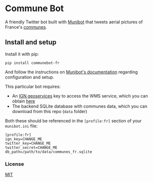 # Commune Bot

A friendly Twitter bot built with [Munibot](https://github.com/amercader/munibot) that tweets aerial pictures of France's [communes](https://en.wikipedia.org/wiki/Communes_of_France).

## Install and setup

Install it with pip:

```
pip install communebot-fr
```

And follow the instructions on [Munibot's documentation](https://github.com/amercader/munibot#usage) regarding configuration and setup.

This particular bot requires:

* An [IGN geoservices](https://geoservices.ign.fr/) key to access the WMS service, which you can obtain [here](https://geoservices.ign.fr/documentation/diffusion/formulaire-de-commande-geoservices.html)
* The backend SQLite database with communes data, which you can download from this repo (`data` folder)


Both these should be referenced in the `[profile:fr]` section of your `munibot.ini` file:

```
[profile:fr]
ign_key=CHANGE_ME
twitter_key=CHANGE_ME
twitter_secret=CHANGE_ME
db_path=/path/to/data/communes_fr.sqlite
```

### License

[MIT](/amercader/munibot/blob/master/LICENSE.txt)
